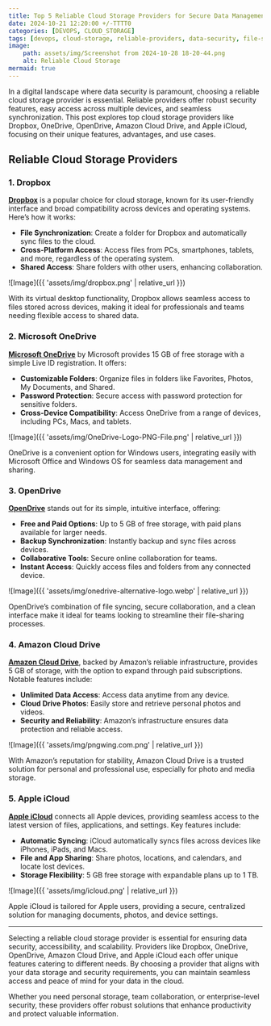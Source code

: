 ```yaml
--- 
title: Top 5 Reliable Cloud Storage Providers for Secure Data Management 
date: 2024-10-21 12:20:00 +/-TTTT0
categories: [DEVOPS, CLOUD_STORAGE]
tags: [devops, cloud-storage, reliable-providers, data-security, file-synchronization, multi-device-access, secure-file-sharing, virtual-desktop, Apple-iCloud, Dropbox, OneDrive, OpenDrive, Amazon-Cloud-Drive, data-backup, easy-collaboration, cloud-computing]
image:
    path: assets/img/Screenshot from 2024-10-28 18-20-44.png
    alt: Reliable Cloud Storage 
mermaid: true
---
```


In a digital landscape where data security is paramount, choosing a reliable cloud storage provider is essential. Reliable providers offer robust security features, easy access across multiple devices, and seamless synchronization. This post explores top cloud storage providers like Dropbox, OneDrive, OpenDrive, Amazon Cloud Drive, and Apple iCloud, focusing on their unique features, advantages, and use cases.

## Reliable Cloud Storage Providers

### 1. Dropbox

**[Dropbox](https://www.dropbox.com/)** is a popular choice for cloud storage, known for its user-friendly interface and broad compatibility across devices and operating systems. Here’s how it works:

- **File Synchronization**: Create a folder for Dropbox and automatically sync files to the cloud.
- **Cross-Platform Access**: Access files from PCs, smartphones, tablets, and more, regardless of the operating system.
- **Shared Access**: Share folders with other users, enhancing collaboration.

![Image]({{ 'assets/img/dropbox.png' | relative_url }})

With its virtual desktop functionality, Dropbox allows seamless access to files stored across devices, making it ideal for professionals and teams needing flexible access to shared data.

### 2. Microsoft OneDrive

**[Microsoft OneDrive](https://onedrive.live.com/about/)** by Microsoft provides 15 GB of free storage with a simple Live ID registration. It offers:

- **Customizable Folders**: Organize files in folders like Favorites, Photos, My Documents, and Shared.
- **Password Protection**: Secure access with password protection for sensitive folders.
- **Cross-Device Compatibility**: Access OneDrive from a range of devices, including PCs, Macs, and tablets.

![Image]({{ 'assets/img/OneDrive-Logo-PNG-File.png' | relative_url }})

OneDrive is a convenient option for Windows users, integrating easily with Microsoft Office and Windows OS for seamless data management and sharing.

### 3. OpenDrive

**[OpenDrive](https://www.opendrive.com/)** stands out for its simple, intuitive interface, offering:

- **Free and Paid Options**: Up to 5 GB of free storage, with paid plans available for larger needs.
- **Backup Synchronization**: Instantly backup and sync files across devices.
- **Collaborative Tools**: Secure online collaboration for teams.
- **Instant Access**: Quickly access files and folders from any connected device.

![Image]({{ 'assets/img/onedrive-alternative-logo.webp' | relative_url }})

OpenDrive’s combination of file syncing, secure collaboration, and a clean interface make it ideal for teams looking to streamline their file-sharing processes.

### 4. Amazon Cloud Drive

**[Amazon Cloud Drive](https://www.amazon.com/clouddrive)**, backed by Amazon’s reliable infrastructure, provides 5 GB of storage, with the option to expand through paid subscriptions. Notable features include:

- **Unlimited Data Access**: Access data anytime from any device.
- **Cloud Drive Photos**: Easily store and retrieve personal photos and videos.
- **Security and Reliability**: Amazon’s infrastructure ensures data protection and reliable access.

![Image]({{ 'assets/img/pngwing.com.png' | relative_url }})

With Amazon’s reputation for stability, Amazon Cloud Drive is a trusted solution for personal and professional use, especially for photo and media storage.

### 5. Apple iCloud

**[Apple iCloud](https://www.icloud.com/)** connects all Apple devices, providing seamless access to the latest version of files, applications, and settings. Key features include:

- **Automatic Syncing**: iCloud automatically syncs files across devices like iPhones, iPads, and Macs.
- **File and App Sharing**: Share photos, locations, and calendars, and locate lost devices.
- **Storage Flexibility**: 5 GB free storage with expandable plans up to 1 TB.

![Image]({{ 'assets/img/icloud.png' | relative_url }})

Apple iCloud is tailored for Apple users, providing a secure, centralized solution for managing documents, photos, and device settings.

---
Selecting a reliable cloud storage provider is essential for ensuring data security, accessibility, and scalability. Providers like Dropbox, OneDrive, OpenDrive, Amazon Cloud Drive, and Apple iCloud each offer unique features catering to different needs. By choosing a provider that aligns with your data storage and security requirements, you can maintain seamless access and peace of mind for your data in the cloud.

Whether you need personal storage, team collaboration, or enterprise-level security, these providers offer robust solutions that enhance productivity and protect valuable information.
